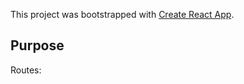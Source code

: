This project was bootstrapped with [Create React App](https://github.com/facebook/create-react-app).

## Purpose


Routes: 